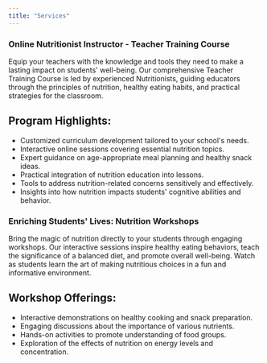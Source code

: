```yaml
---
title: "Services"
---
```


### Online Nutritionist Instructor - Teacher Training Course
Equip your teachers with the knowledge and tools they need to make a lasting impact on students' well-being. Our comprehensive Teacher Training Course is led by experienced Nutritionists, guiding educators through the principles of nutrition, healthy eating habits, and practical strategies for the classroom.

## Program Highlights:

* Customized curriculum development tailored to your school's needs.
* Interactive online sessions covering essential nutrition topics.
* Expert guidance on age-appropriate meal planning and healthy snack ideas.
* Practical integration of nutrition education into lessons.
* Tools to address nutrition-related concerns sensitively and effectively.
* Insights into how nutrition impacts students' cognitive abilities and behavior.

### Enriching Students' Lives: Nutrition Workshops
Bring the magic of nutrition directly to your students through engaging workshops. Our interactive sessions inspire healthy eating behaviors, teach the significance of a balanced diet, and promote overall well-being. Watch as students learn the art of making nutritious choices in a fun and informative environment.

## Workshop Offerings:

* Interactive demonstrations on healthy cooking and snack preparation.
* Engaging discussions about the importance of various nutrients.
* Hands-on activities to promote understanding of food groups.
* Exploration of the effects of nutrition on energy levels and concentration.
